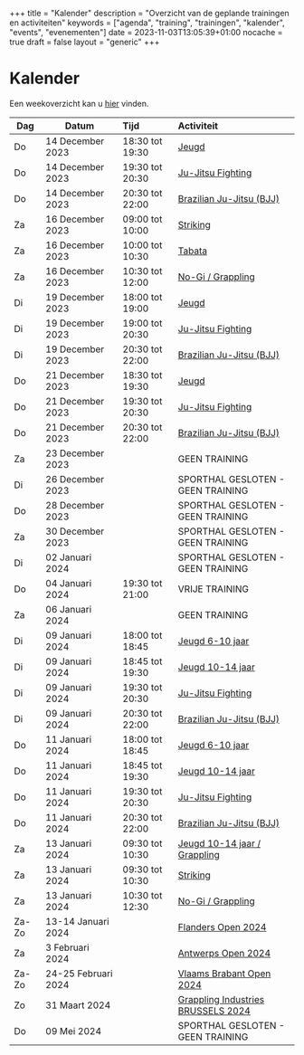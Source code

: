 +++
title = "Kalender"
description = "Overzicht van de geplande trainingen en activiteiten"
keywords = ["agenda", "training", "trainingen", "kalender", "events", "evenementen"]
date = 2023-11-03T13:05:39+01:00
nocache = true
draft = false
layout = "generic"
+++

# Kalender

Een weekoverzicht kan u [hier](/trainingen) vinden.

| Dag   | Datum               | Tijd            | Activiteit                                                                                                                     |
|-------|---------------------|:----------------|:-------------------------------------------------------------------------------------------------------------------------------|
| Do    | 14 December 2023    | 18:30 tot 19:30 | [Jeugd](/jeugd)                                                                                                                |
| Do    | 14 December 2023    | 19:30 tot 20:30 | [Ju-Jitsu Fighting](/fighting)                                                                                                 |
| Do    | 14 December 2023    | 20:30 tot 22:00 | [Brazilian Ju-Jitsu (BJJ)](/bjj)                                                                                               |
| Za    | 16 December 2023    | 09:00 tot 10:00 | [Striking](/striking)                                                                                                          |
| Za    | 16 December 2023    | 10:00 tot 10:30 | [Tabata](/tabata)                                                                                                              |
| Za    | 16 December 2023    | 10:30 tot 12:00 | [No-Gi / Grappling](/grappling)                                                                                                |
| Di    | 19 December 2023    | 18:00 tot 19:00 | [Jeugd](/jeugd)                                                                                                                |
| Di    | 19 December 2023    | 19:00 tot 20:30 | [Ju-Jitsu Fighting](/fighting)                                                                                                 |
| Di    | 19 December 2023    | 20:30 tot 22:00 | [Brazilian Ju-Jitsu (BJJ)](/bjj)                                                                                               |
| Do    | 21 December 2023    | 18:30 tot 19:30 | [Jeugd](/jeugd)                                                                                                                |
| Do    | 21 December 2023    | 19:30 tot 20:30 | [Ju-Jitsu Fighting](/fighting)                                                                                                 |
| Do    | 21 December 2023    | 20:30 tot 22:00 | [Brazilian Ju-Jitsu (BJJ)](/bjj)                                                                                               |
| Za    | 23 December 2023    |                 | GEEN TRAINING                                                                                                                  |
| Di    | 26 December 2023    |                 | SPORTHAL GESLOTEN - GEEN TRAINING                                                                                              |
| Do    | 28 December 2023    |                 | SPORTHAL GESLOTEN - GEEN TRAINING                                                                                              |
| Za    | 30 December 2023    |                 | SPORTHAL GESLOTEN - GEEN TRAINING                                                                                              |
| Di    | 02 Januari 2024     |                 | SPORTHAL GESLOTEN - GEEN TRAINING                                                                                              |
| Do    | 04 Januari 2024     | 19:30 tot 21:00 | VRIJE TRAINING                                                                                                                 |
| Za    | 06 Januari 2024     |                 | GEEN TRAINING                                                                                                                  |
| Di    | 09 Januari 2024     | 18:00 tot 18:45 | [Jeugd 6-10 jaar](/jeugd)                                                                                                      |
| Di    | 09 Januari 2024     | 18:45 tot 19:30 | [Jeugd 10-14 jaar](/jeugd)                                                                                                     |
| Di    | 09 Januari 2024     | 19:30 tot 20:30 | [Ju-Jitsu Fighting](/fighting)                                                                                                 |
| Di    | 09 Januari 2024     | 20:30 tot 22:00 | [Brazilian Ju-Jitsu (BJJ)](/bjj)                                                                                               |
| Do    | 11 Januari 2024     | 18:00 tot 18:45 | [Jeugd 6-10 jaar](/jeugd)                                                                                                      |
| Do    | 11 Januari 2024     | 18:45 tot 19:30 | [Jeugd 10-14 jaar](/jeugd)                                                                                                     |
| Do    | 11 Januari 2024     | 19:30 tot 20:30 | [Ju-Jitsu Fighting](/fighting)                                                                                                 |
| Do    | 11 Januari 2024     | 20:30 tot 22:00 | [Brazilian Ju-Jitsu (BJJ)](/bjj)                                                                                               |
| Za    | 13 Januari 2024     | 09:30 tot 10:30 | [Jeugd 10-14 jaar / Grappling](/jeugd)                                                                                         |
| Za    | 13 Januari 2024     | 09:30 tot 10:30 | [Striking](/striking)                                                                                                          |
| Za    | 13 Januari 2024     | 10:30 tot 12:30 | [No-Gi / Grappling](/grappling)                                                                                                |
| Za-Zo | 13-14 Januari 2024  |                 | [Flanders Open 2024](https://www.sportdata.org/ju-jitsu/set-online/veranstaltung_info_main.php?active_menu=calendar&vernr=522) |
| Za    | 3 Februari 2024     |                 | [Antwerps Open 2024](https://smoothcomp.com/en/event/14407)                                                                    |
| Za-Zo | 24-25 Februari 2024 |                 | [Vlaams Brabant Open 2024](https://smoothcomp.com/en/event/13291)                                                              |
| Zo    | 31 Maart 2024       |                 | [Grappling Industries BRUSSELS 2024](https://grapplingindustries.smoothcomp.com/en/event/13227)                                |
| Do    | 09 Mei 2024         |                 | SPORTHAL GESLOTEN - GEEN TRAINING                                                                                              |